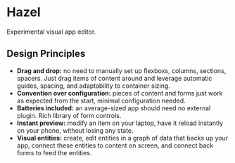 # Hazel

Experimental visual app editor.

## Design Principles

-   **Drag and drop:** no need to manually set up flexboxs, columns, sections,
    spacers. Just drag items of content around and leverage automatic guides,
    spacing, and adaptability to container sizing.
-   **Convention over configuration:** pieces of content and forms just work as
    expected from the start, minimal configuration needed.
-   **Batteries included:** an average-sized app should need no external plugin.
    Rich library of form controls.
-   **Instant preview:** modify an item on your laptop, have it reload instantly
    on your phone, without losing any state.
-   **Visual entities:** create, edit entities in a graph of data that backs up
    your app, connect these entities to content on screen, and connect back
    forms to feed the entities.
